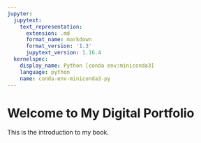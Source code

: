 ```yaml
---
jupyter:
  jupytext:
    text_representation:
      extension: .md
      format_name: markdown
      format_version: '1.3'
      jupytext_version: 1.16.4
  kernelspec:
    display_name: Python [conda env:miniconda3]
    language: python
    name: conda-env-miniconda3-py
---
```


# Welcome to My Digital Portfolio

This is the introduction to my book.


```python

```
